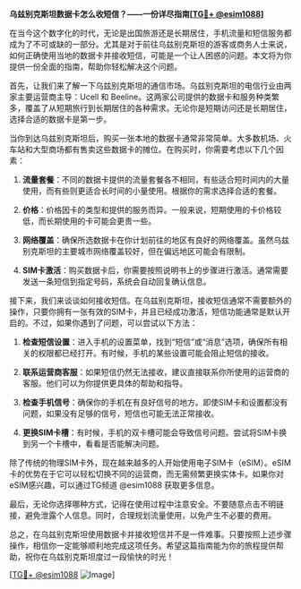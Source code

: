 **乌兹别克斯坦数据卡怎么收短信？——一份详尽指南[[TG💪+ @esim1088](https://t.me/s/esim1088)]**

在当今这个数字化的时代，无论是出国旅游还是长期居住，手机流量和短信服务都成为了不可或缺的一部分。尤其是对于前往乌兹别克斯坦的游客或商务人士来说，如何正确使用当地的数据卡并接收短信，可能是一个让人困惑的问题。本文将为你提供一份全面的指南，帮助你轻松解决这个问题。

首先，让我们来了解一下乌兹别克斯坦的通信市场。乌兹别克斯坦的电信行业由两家主要运营商主导：Ucell 和 Beeline。这两家公司提供的数据卡和服务种类繁多，覆盖了从短期旅行到长期居住的各种需求。无论你是短期访问还是长期居住，选择合适的数据卡是第一步。

当你到达乌兹别克斯坦后，购买一张本地的数据卡通常非常简单。大多数机场、火车站和大型商场都有售卖这些数据卡的摊位。在购买时，你需要考虑以下几个因素：

1. **流量套餐**：不同的数据卡提供的流量套餐各不相同，有些适合短时间内的大量使用，而有些则更适合长时间的小量使用。根据你的需求选择合适的套餐。

2. **价格**：价格因卡的类型和提供的服务而异。一般来说，短期使用的卡价格较低，而长期使用的卡可能会更贵一些。

3. **网络覆盖**：确保所选数据卡在你计划前往的地区有良好的网络覆盖。虽然乌兹别克斯坦的主要城市网络覆盖较好，但在偏远地区可能会有限制。

4. **SIM卡激活**：购买数据卡后，你需要按照说明书上的步骤进行激活。通常需要发送一条短信到指定号码，系统会自动回复确认信息。

接下来，我们来谈谈如何接收短信。在乌兹别克斯坦，接收短信通常不需要额外的操作，只要你拥有一张有效的SIM卡，并且已经成功激活，短信功能通常是默认开启的。不过，如果你遇到了问题，可以尝试以下方法：

1. **检查短信设置**：进入手机的设置菜单，找到“短信”或“消息”选项，确保所有相关的权限都已经打开。有时候，手机的某些设置可能会阻止短信的接收。

2. **联系运营商客服**：如果短信仍然无法接收，建议直接联系你所使用的运营商的客服。他们可以为你提供更具体的帮助和指导。

3. **检查手机信号**：确保你的手机在有良好信号的地方。即使SIM卡和设置都没有问题，如果没有足够的信号，短信也可能无法正常接收。

4. **更换SIM卡槽**：有时候，手机的双卡槽可能会导致信号问题。尝试将SIM卡换到另一个卡槽中，看看是否能解决问题。

除了传统的物理SIM卡外，现在越来越多的人开始使用电子SIM卡（eSIM）。eSIM卡的优势在于它可以轻松切换不同的运营商，而无需频繁更换实体卡。如果你对eSIM感兴趣，可以通过TG频道 @esim1088 获取更多信息。

最后，无论你选择哪种方式，记得在使用过程中注意安全。不要随意点击不明链接，避免泄露个人信息。同时，合理规划流量使用，以免产生不必要的费用。

总之，在乌兹别克斯坦使用数据卡并接收短信并不是一件难事。只要按照上述步骤操作，相信你一定能够顺利地完成这项任务。希望这篇指南能为你的旅程提供帮助，祝你在乌兹别克斯坦度过一段愉快的时光！

[[TG💪+ @esim1088](https://t.me/s/esim1088) ![Image](https://i.postimg.cc/4NQfJmqS/Snipaste-2025-05-13-00-14-12.png)]